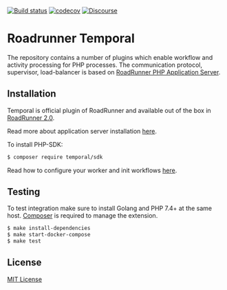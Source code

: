 [![Build status](https://badge.buildkite.com/fc0e676d7bee1a159916af52ebdb541708d4b9f88b8a980f6b.svg?branch=master)](https://buildkite.com/temporal/roadrunner-temporal)
[![codecov](https://codecov.io/gh/temporalio/roadrunner-temporal/branch/master/graph/badge.svg?token=i3oU4IKmba)](https://codecov.io/gh/temporalio/roadrunner-temporal)
[![Discourse](https://img.shields.io/static/v1?label=Discourse&message=Get%20Help&color=informational)](https://community.temporal.io)

# Roadrunner Temporal
The repository contains a number of plugins which enable workflow and activity processing for PHP processes. The communication protocol,
supervisor, load-balancer is based on [RoadRunner PHP Application Server](https://roadrunner.dev).

## Installation
Temporal is official plugin of RoadRunner and available out of the box in [RoadRunner 2.0](https://github.com/spiral/roadrunner).

Read more about application server installation [here](https://roadrunner.dev/docs/intro-install).

To install PHP-SDK:

```bash
$ composer require temporal/sdk
```

Read how to configure your worker and init workflows [here](https://github.com/temporalio/sdk-php).

## Testing
To test integration make sure to install Golang and PHP 7.4+ at the same host. [Composer](https://getcomposer.org/) is required to manage the extension.

```bash
$ make install-dependencies
$ make start-docker-compose
$ make test
```

## License
[MIT License](https://github.com/temporalio/roadrunner-temporal/blob/master/LICENSE)